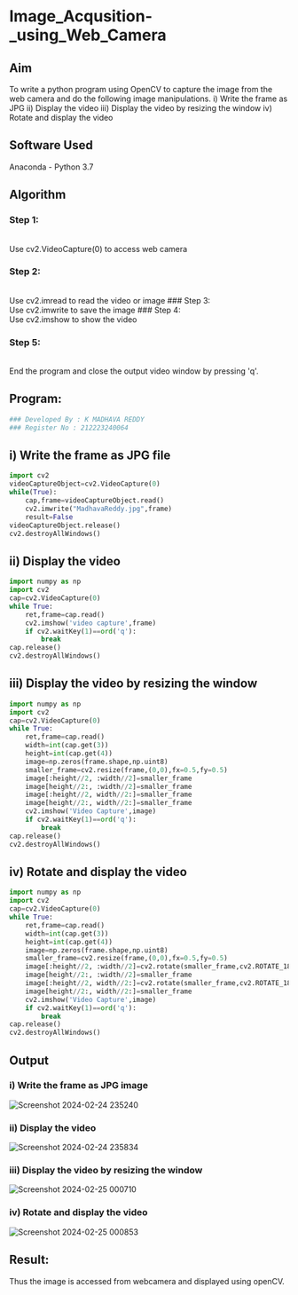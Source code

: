 # Image_Acqusition-_using_Web_Camera
## Aim
To write a python program using OpenCV to capture the image from the web camera and do the following image manipulations.
i) Write the frame as JPG 
ii) Display the video 
iii) Display the video by resizing the window
iv) Rotate and display the video

## Software Used
Anaconda - Python 3.7
## Algorithm
### Step 1:
<br>
Use cv2.VideoCapture(0) to access web camera

### Step 2:
<br>
Use cv2.imread to read the video or image
### Step 3:
<br>
Use cv2.imwrite to save the image
### Step 4:
<br>
Use cv2.imshow to show the video

### Step 5:
<br>
End the program and close the output video window by pressing 'q'.

## Program:
``` Python
### Developed By : K MADHAVA REDDY
### Register No : 212223240064
```
## i) Write the frame as JPG file
```python
import cv2
videoCaptureObject=cv2.VideoCapture(0)
while(True):
    cap,frame=videoCaptureObject.read()
    cv2.imwrite("MadhavaReddy.jpg",frame)
    result=False
videoCaptureObject.release()
cv2.destroyAllWindows()
```



## ii) Display the video
```python
import numpy as np
import cv2
cap=cv2.VideoCapture(0)
while True:
    ret,frame=cap.read()
    cv2.imshow('video capture',frame)
    if cv2.waitKey(1)==ord('q'):
        break
cap.release()
cv2.destroyAllWindows()
```



## iii) Display the video by resizing the window
```python
import numpy as np
import cv2
cap=cv2.VideoCapture(0)
while True:
    ret,frame=cap.read()
    width=int(cap.get(3))
    height=int(cap.get(4))
    image=np.zeros(frame.shape,np.uint8)
    smaller_frame=cv2.resize(frame,(0,0),fx=0.5,fy=0.5)
    image[:height//2, :width//2]=smaller_frame
    image[height//2:, :width//2]=smaller_frame
    image[:height//2, width//2:]=smaller_frame
    image[height//2:, width//2:]=smaller_frame
    cv2.imshow('Video Capture',image)
    if cv2.waitKey(1)==ord('q'):
        break
cap.release()
cv2.destroyAllWindows()
```




## iv) Rotate and display the video

```python
import numpy as np
import cv2
cap=cv2.VideoCapture(0)
while True:
    ret,frame=cap.read()
    width=int(cap.get(3))
    height=int(cap.get(4))
    image=np.zeros(frame.shape,np.uint8)
    smaller_frame=cv2.resize(frame,(0,0),fx=0.5,fy=0.5)
    image[:height//2, :width//2]=cv2.rotate(smaller_frame,cv2.ROTATE_180)
    image[height//2:, :width//2]=smaller_frame
    image[:height//2, width//2:]=cv2.rotate(smaller_frame,cv2.ROTATE_180)
    image[height//2:, width//2:]=smaller_frame
    cv2.imshow('Video Capture',image)
    if cv2.waitKey(1)==ord('q'):
        break
cap.release()
cv2.destroyAllWindows()
```



## Output

### i) Write the frame as JPG image
![Screenshot 2024-02-24 235240](https://github.com/Madhavareddy09/Image_Acqusition-_using_Web_Camera/assets/145742470/c5e4b9cd-4d5d-4315-90f2-c4a99dc8d04d)


### ii) Display the video
![Screenshot 2024-02-24 235834](https://github.com/Madhavareddy09/Image_Acqusition-_using_Web_Camera/assets/145742470/6553a1f6-1609-4136-8eb3-ca21e42af464)


### iii) Display the video by resizing the window

![Screenshot 2024-02-25 000710](https://github.com/Madhavareddy09/Image_Acqusition-_using_Web_Camera/assets/145742470/fff800db-701c-4b97-b74c-e79fedde707d)

### iv) Rotate and display the video
![Screenshot 2024-02-25 000853](https://github.com/Madhavareddy09/Image_Acqusition-_using_Web_Camera/assets/145742470/8baac1da-8427-470f-ae74-70dae5e93902)





## Result:
Thus the image is accessed from webcamera and displayed using openCV.
